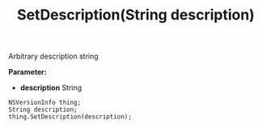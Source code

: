 ﻿---
uid: crmscript_ref_NSVersionInfo_SetDescription
title: SetDescription(String description)
intellisense: NSVersionInfo.SetDescription
keywords: NSVersionInfo, GetDescription
so.topic: reference
---

Arbitrary description string

**Parameter:** 
 - **description** String

```crmscript
NSVersionInfo thing;
String description;
thing.SetDescription(description);
```

